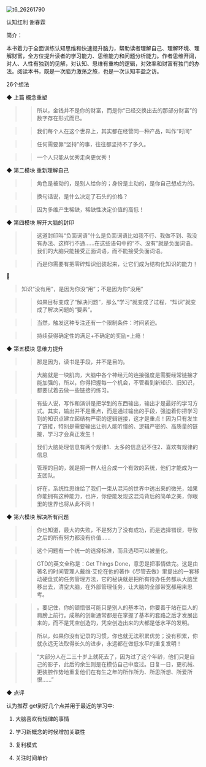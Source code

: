 ![t6_26261790](https://user-images.githubusercontent.com/17806205/213098972-0b2dc93a-6973-4e5d-8730-1e6661aba86f.jpg)

认知红利
谢春霖

简介：

本书着力于全面训练认知思维和快速提升脑力，帮助读者理解自己、理解环境、理解财富，全方位提升读者的学习能力、思维能力和问题分析能力。作者思维开阔，对人、人性有独到的见解，对认知、思维有重构的逻辑，对效率和财富有独门的办法。阅读本书，既是一次脑力激荡之旅，也是一次认知丰盈之访。

26个想法

◆ 上篇 概念重塑

>> 所以，金钱并不是你的财富，而是你“已经交换出去的那部分财富”的数字存在形式而已。

>> 我们每个人在这个世界上，其实都在经营同一种产品，叫作“时间”

>> 任何需要靠“坚持”的事，往往都坚持不了多久。

>> 一个人只能从优秀走向更优秀！

◆ 第二模块 重新理解自己

>> 角色是被动的，是别人给你的；身份是主动的，是你自己想成为的。

>> 换句话说，是什么决定了石头的价格？

>> 因为多维产生稀缺，稀缺性决定价值的高低！

◆ 第四模块 解开大脑的封印

>> 这道封印叫“负面词语”什么是负面词语比如我不行、我做不到、我没有办法、这样行不通……在这些语句中的“不、没有”就是负面词语。我们的大脑只能接受正面词语，而不能接受负面词语。

>> 而是你需要有把零碎知识组装起来，让它们成为结构化知识的能力！

🖖
>知识“没有用”，是因为你没“用”；不是因为你“没用”

>> 如果目标变成了“解决问题”，那么“学习”就变成了过程，“知识”就变成了解决问题的“要素”。

>> 当然，触发这种专注还有一个限制条件：时间紧迫。

>> 持续获得确定性的满足+不确定的奖励=上瘾！

◆ 第五模块 思维力提升

>> 那是因为，读书是手段，并不是目的。

>> 大脑就是一块肌肉，大脑中各个神经元的连接强度是需要经常链接才能加强的，所以，你得把握每一个机会，不管看到新知识、旧知识，都要试着去做一些链接的练习。

>> 有些人说，写作和演讲是把学到的东西输出，输出才是最好的学习方式。其实，输出并不是重点，而是通过输出的手段，强迫着你把学习到的知识点建立起结构严密的逻辑链接，这才是重点！因为只有发生了链接，特别是需要输出让别人能听懂的、逻辑严密的、高质量的链接，学习才会真正发生！

>> 我们大脑处理信息有两个规律1．太多的信息记不住2．喜欢有规律的信息

>> 管理的目的，就是把一群人组合成一个有效的系统，他们才能成为一支团队。

>> 好在，系统性思维给了我们一束从混沌的世界中透出来的微光，如果你能拥有这种能力，也许，你便能发现这混沌背后的简单之美，你眼里的世界也将从此不同！

◆ 第六模块 解决所有问题

>> 你也知道，最大的失败，不是努力了没有成功，而是选择错误，导致之后的所有努力都没有价值……

>> 这个问题有一个统一的选择标准，而且选项可以被量化。

>> GTD的英文全称是：Get Things Done，意思是把事情做完。这是由著名的时间管理人戴维·艾伦在他的著作《尽管去做》里提出的一套移动硬盘式的任务管理方法，它的秘诀就是把所有待办任务都从大脑里移出去，清空大脑，在外部管理任务，让大脑的全部带宽都用来思考。

>> 。要记住，你的顿悟很可能只是别人的基本功，你要善于站在巨人的肩膀上前行。成熟的创新通常都是在掌握了基本的套路之后才发展出来的，而不是凭空创造的，凭空创造出来的大都是低水平的发明。

>> 所以，如果你没有记录的习惯，你也就无法积累优势；没有积累，你就永远无法取得长久的进步，永远都在做低水平的重复发明！

>> “大部分人在二三十岁上就死去了，因为过了这个年龄，他们只是自己的影子，此后的余生则是在模仿自己中度过。日复一日，更机械、更装腔作势地重复他们在有生之年的所作所为、所思所想、所爱所恨……”

◆ 点评

认为推荐
get到好几个点并用于最近的学习中:

1) 大脑喜欢有规律的事情

2) 学习新概念的时候增加关联性

3) 复利模式

4) 关注时间单价